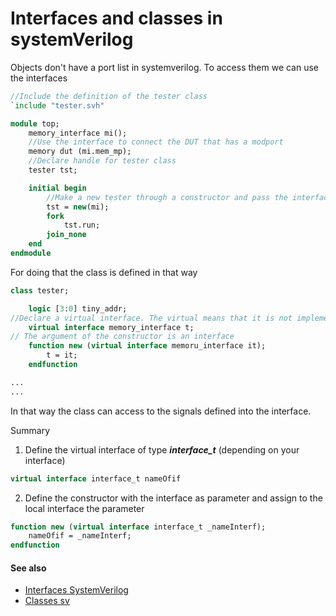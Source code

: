 # Interfaces and classes in systemVerilog

Objects don't have a port list in systemverilog. To access them we can use the interfaces
```systemverilog
//Include the definition of the tester class
`include "tester.svh"

module top;
	memory_interface mi();
	//Use the interface to connect the DUT that has a modport
	memory dut (mi.mem_mp);
	//Declare handle for tester class
	tester tst;

	initial begin
		//Make a new tester through a constructor and pass the interface
		tst = new(mi);
		fork
			tst.run;
		join_none
	end
endmodule
```

For doing that the class is defined in that way

```systemverilog
class tester;

	logic [3:0] tiny_addr;
//Declare a virtual interface. The virtual means that it is not implemented here, but somewhere else. 
	virtual interface memory_interface t;
// The argument of the constructor is an interface
	function new (virtual interface memoru_interface it);
		t = it;
	endfunction

...
...
```

In that way the class can access to the signals defined into the interface.

Summary
1. Define the virtual interface of type ***interface_t*** (depending on your interface)

```systemverilog
virtual interface interface_t nameOfif
```
2. Define the constructor with the interface as parameter and assign to the local interface the parameter

```systemverilog
function new (virtual interface interface_t _nameInterf);
	nameOfif = _nameInterf;
endfunction
```

#### See also
- [Interfaces SystemVerilog](interfaces-systemverilog.md)
- [Classes sv](classes-sv.md)

